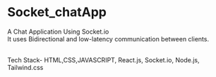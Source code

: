 # Socket_chatApp
A Chat Application Using Socket.io<br />
It uses Bidirectional and low-latency communication between clients.<br />

<br/>
Tech Stack- HTML,CSS,JAVASCRIPT, React.js, Socket.io, Node.js, Tailwind.css
